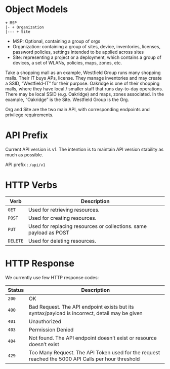 # Object Models

```
+ MSP
|- + Organization
|--- + Site

```

- MSP: Optional, containing a group of orgs
- Organization: containing a group of sites, device, inventories, licenses, password policies, settings intended to be applied across sites
- Site: representing a project or a deployment, which contains a group of devices, a set of WLANs, policies, maps, zones, etc.
    

Take a shopping mall as an example, Westfield Group runs many shopping malls. Their IT buys APs, license. They manage inventories and may create a SSID, “Westfield-IT” for their purpose. Oakridge is one of their shopping malls, where they have local / smaller staff that runs day-to-day operations. There may be local SSID (e.g. Oakridge) and maps, zones associated. In the example, “Oakridge” is the Site. Westfield Group is the Org.

Org and Site are the two main API, with corresponding endpoints and privilege requirements.

# API Prefix

Current API version is v1. The intention is to maintain API version stability as much as possible.

API prefix : `/api/v1`

# HTTP Verbs

| Verb | Description |
| --- | --- |
| `GET` | Used for retrieving resources. |
| `POST` | Used for creating resources. |
| `PUT` | Used for replacing resources or collections. same payload as POST |
| `DELETE` | Used for deleting resources. |

# HTTP Response

We currently use few HTTP response codes:

| Status | Description |
| --- | --- |
| `200` | OK |
| `400` | Bad Request. The API endpoint exists but its syntax/payload is incorrect, detail may be given |
| `401` | Unauthorized |
| `403` | Permission Denied |
| `404` | Not found. The API endpoint doesn’t exist or resource doesn’t exist |
| `429` | Too Many Request. The API Token used for the request reached the 5000 API Calls per hour threshold |

